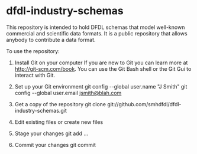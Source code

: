 dfdl-industry-schemas
=====================

This repository is intended to hold DFDL schemas that model well-known commercial and scientific data formats. It is a public repository that allows anybody to contribute a data format. 

To use the repository:

1) Install Git on your computer
If you are new to Git you can learn more at http://git-scm.com/book.
You can use the Git Bash shell or the Git Gui to interact with Git.

2) Set up your Git environment
git config --global user.name "J Smith"
git config --global user.email jsmith@blah.com

3) Get a copy of the repository
git clone git://github.com/smhdfdl/dfdl-industry-schemas.git 

4) Edit existing files or create new files

5) Stage your changes 
git add <file>...

6) Commit your changes
git commit
